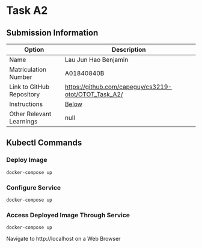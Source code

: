 # Task A2
## Submission Information

| Option | Description |
| ------ | ----------- |
| Name   | Lau Jun Hao Benjamin |
| Matriculation Number | A01840840B |
| Link to GitHub Repository | https://github.com/capeguy/cs3219-otot/OTOT_Task_A2/ |
| Instructions | [Below](#foo) |
| Other Relevant Learnings | null |

## Kubectl Commands
### Deploy Image

    docker-compose up
    
### Configure Service

    docker-compose up
    
### Access Deployed Image Through Service

    docker-compose up
    
Navigate to http://localhost on a Web Browser